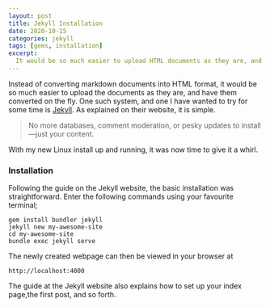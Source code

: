 ```yaml
---
layout: post
title: Jekyll Installation
date: 2020-10-15
categories: jekyll
tags: [gems, installation]
excerpt:
  It would be so much easier to upload HTML documents as they are, and have them converted on the fly. Jekyll provides the solution.
---
```


Instead of converting markdown documents into HTML format, it would be so much easier to upload the documents as they are, and have them converted on the fly. One such system, and one I have wanted to try for some time is [Jekyll](https://jekyllrb.com/). As explained on their website, it is simple.

> No more databases, comment moderation, or pesky updates to install—just your content.

With my new Linux install up and running, it was now time to give it a whirl.

### Installation
Following the guide on the Jekyll website, the basic installation was straightforward. Enter the following commands using your favourite terminal;

```
gem install bundler jekyll
jekyll new my-awesome-site
cd my-awesome-site
bundle exec jekyll serve
```

The newly created webpage can then be viewed in your browser at

```
http://localhost:4000
```

The guide at the Jekyll website also explains how to set up your index page,the first post, and so forth.
